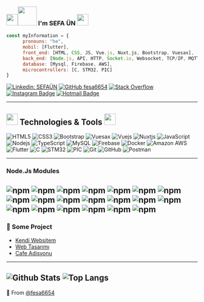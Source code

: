 ### <img src="https://raw.githubusercontent.com/aemmadi/aemmadi/master/wave.gif" width="30px"><img src="https://media.giphy.com/media/MEFVcuRIoVETUMYZEe/giphy.gif" width="50px"> I'm SEFA ÜN <img src="https://media.giphy.com/media/l46CxDIh6HDiH9ndm/giphy.gif" width="30px">

```javascript
const myInformation = {
      pronouns: "he",
      mobil: [Flutter],
      front_end: [HTML, CSS, JS, Vue.js, Nuxt,js, Bootstrap, Vuesax],
      back_end: [Node.js, API, HTTP, Socket.io, Websocket, TCP/IP, MQTT, NGINX],
      database: [Mysql, Firebase, AWS],
      microcontrollers: [C, STM32, PIC]
}
```

[![Linkedin: SEFAÜN](https://img.shields.io/badge/-SefaÜN-blue?style=flat-square&logo=Linkedin&logoColor=white&link=https://www.linkedin.com/in/sefa-ün-856034172/)](https://www.linkedin.com/in/sefa-ün-856034172/)
[![GitHub fesa6654](https://img.shields.io/github/followers/fesa6654?label=follow&style=social)](https://github.com/fesa6654)
[![Stack Overflow](https://img.shields.io/badge/-Stack%20Overflow-222222?style=flat-square&logo=stack-overflow&logoColor=white&link=https://stackoverflow.com/users/14761370/sefaun)](https://stackoverflow.com/users/14761370/sefaun?tab=profile)
[![Instagram Badge](https://img.shields.io/badge/-SefaÜN-purple?style=flat-square&logo=instagram&logoColor=white&link=https://instagram.com/sefaun_10/)](https://instagram.com/sefaun_10)
[![Hotmail Badge](https://img.shields.io/badge/-sefaun6654@hotmail.com-007fff?style=flat-square&logo=Hotmail&logoColor=white&link=mailto:sefaun6654@hotmail.com)](mailto:sefaun6654@hotmail.com)

---
## <img src="https://media.giphy.com/media/9dO6eZxWeDWwM/giphy.gif" width="30px"> Technologies & Tools  <img src="https://media.giphy.com/media/WUlplcMpOCEmTGBtBW/giphy.gif" width="30">

![HTML5](https://img.shields.io/badge/-HTML5-deeppink?style=flat-square&logo=html5&logoColor=white)
![CSS3](https://img.shields.io/badge/-CSS3-deeppink?style=flat-square&logo=css3)
![Bootstrap](https://img.shields.io/badge/-Bootstrap-deeppink?style=flat-square&logo=bootstrap)
![Vuesax](https://img.shields.io/badge/-Vuesax-deeppink?style=flat-square&logo=vuesax)
![Vuejs](https://img.shields.io/badge/-Vuejs-deeppink?style=flat-square&logo=Vue.js)
![Nuxtjs](https://img.shields.io/badge/-Nuxtjs-deeppink?style=flat-square&logo=Nuxt.js)
![JavaScript](https://img.shields.io/badge/-JavaScript-black?style=flat-square&logo=javascript)
![Nodejs](https://img.shields.io/badge/-Nodejs-black?style=flat-square&logo=Node.js)
![TypeScript](https://img.shields.io/badge/-TypeScript-black?style=flat-square&logo=typescript)
![MySQL](https://img.shields.io/badge/-MySQL-grey?style=flat-square&logo=mysql)
![Firebase](https://img.shields.io/badge/-Firebase-grey?style=flat-square&logo=firebase)
![Docker](https://img.shields.io/badge/-Docker-grey?style=flat-square&logo=docker)
![Amazon AWS](https://img.shields.io/badge/Amazon%20AWS-grey?style=flat-square&logo=amazon-aws)
![Flutter](https://img.shields.io/badge/-Flutter-blue?style=flat-square&logo=flutter)
![C](https://img.shields.io/badge/-C-00599C?style=flat-square&logo=c)
![STM32](https://img.shields.io/badge/-STM32-00599C?style=flat-square&logo=STM32)
![PIC](https://img.shields.io/badge/-PIC-00599C?style=flat-square&logo=PIC)
![Git](https://img.shields.io/badge/-Git-purple?style=flat-square&logo=git)
![GitHub](https://img.shields.io/badge/-GitHub-purple?style=flat-square&logo=github)
![Postman](https://img.shields.io/badge/-Postman-purple?style=flat-square&logo=postman)

---
### Node.Js Modules
![npm](https://img.shields.io/npm/v/socket.io?label=socket.io)
![npm](https://img.shields.io/npm/v/socket.io-client?label=socket.io-client)
![npm](https://img.shields.io/npm/v/net?label=net)
![npm](https://img.shields.io/npm/v/jsonwebtoken?label=jsonwebtoken)
![npm](https://img.shields.io/npm/v/bcryptjs?label=bcryptjs)
![npm](https://img.shields.io/npm/v/crypto-js?label=crypto-js)
![npm](https://img.shields.io/npm/v/mqtt?label=mqtt)
![npm](https://img.shields.io/npm/v/express?label=express)
![npm](https://img.shields.io/npm/v/moment?label=moment)
![npm](https://img.shields.io/npm/v/excel4node?label=excel4node)
![npm](https://img.shields.io/npm/v/nodemailer?label=nodemailer)
![npm](https://img.shields.io/npm/v/axios?label=axios)
![npm](https://img.shields.io/npm/v/http?label=http)
![npm](https://img.shields.io/npm/v/joi?label=joi)
![npm](https://img.shields.io/npm/v/mkdirp?label=mkdirp)
![npm](https://img.shields.io/npm/v/mysql?label=mysql)
![npm](https://img.shields.io/npm/v/node-cache?label=node-cache)
![npm](https://img.shields.io/npm/v/node-cron?label=node-cron)
![npm](https://img.shields.io/npm/v/dotenv?label=dotenv)
![npm](https://img.shields.io/npm/v/nodemon?label=nodemon)
---

### 💪 Some Project

* [Kendi Websitem](http://www.sefaun.com/)
* [Web Tasarımı](http://www.alvemsis.com/)
* [Cafe Adisyonu](http://e-garsonum.com/ana-sayfa)

---
![Github Stats](https://github-readme-stats.vercel.app/api?username=fesa6654&count_private=true&show_icons=true&include_all_commits=true)
![Top Langs](https://github-readme-stats.vercel.app/api/top-langs/?username=fesa6654&hide=TeX&layout=compact)
---

🔗 From [@fesa6654](https://github.com/fesa6654)
